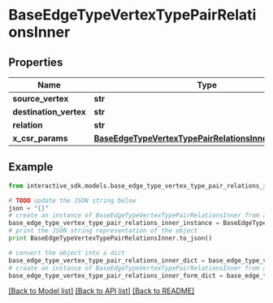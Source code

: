 # BaseEdgeTypeVertexTypePairRelationsInner


## Properties

Name | Type | Description | Notes
------------ | ------------- | ------------- | -------------
**source_vertex** | **str** |  | [optional] 
**destination_vertex** | **str** |  | [optional] 
**relation** | **str** |  | [optional] 
**x_csr_params** | [**BaseEdgeTypeVertexTypePairRelationsInnerXCsrParams**](BaseEdgeTypeVertexTypePairRelationsInnerXCsrParams.md) |  | [optional] 

## Example

```python
from interactive_sdk.models.base_edge_type_vertex_type_pair_relations_inner import BaseEdgeTypeVertexTypePairRelationsInner

# TODO update the JSON string below
json = "{}"
# create an instance of BaseEdgeTypeVertexTypePairRelationsInner from a JSON string
base_edge_type_vertex_type_pair_relations_inner_instance = BaseEdgeTypeVertexTypePairRelationsInner.from_json(json)
# print the JSON string representation of the object
print BaseEdgeTypeVertexTypePairRelationsInner.to_json()

# convert the object into a dict
base_edge_type_vertex_type_pair_relations_inner_dict = base_edge_type_vertex_type_pair_relations_inner_instance.to_dict()
# create an instance of BaseEdgeTypeVertexTypePairRelationsInner from a dict
base_edge_type_vertex_type_pair_relations_inner_form_dict = base_edge_type_vertex_type_pair_relations_inner.from_dict(base_edge_type_vertex_type_pair_relations_inner_dict)
```
[[Back to Model list]](../README.md#documentation-for-models) [[Back to API list]](../README.md#documentation-for-api-endpoints) [[Back to README]](../README.md)


